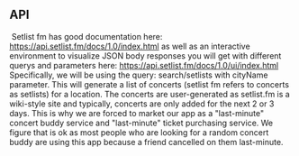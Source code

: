 ## API
​
Setlist fm has good documentation here: https://api.setlist.fm/docs/1.0/index.html as well as an interactive environment to visualize JSON body responses you will get with different querys and parameters here: https://api.setlist.fm/docs/1.0/ui/index.html
​
Specifically, we will be using the query: search/setlists with cityName parameter. This will generate a list of concerts (setlist fm refers to concerts as setlists) for a location. The concerts are user-generated as setlist.fm is a wiki-style site and typically, concerts are only added for the next 2 or 3 days. This is why we are forced to market our app as a "last-minute" concert buddy service and "last-minute" ticket purchasing service. We figure that is ok as most people who are looking for a random concert buddy are using this app because a friend cancelled on them last-minute.
​
​
